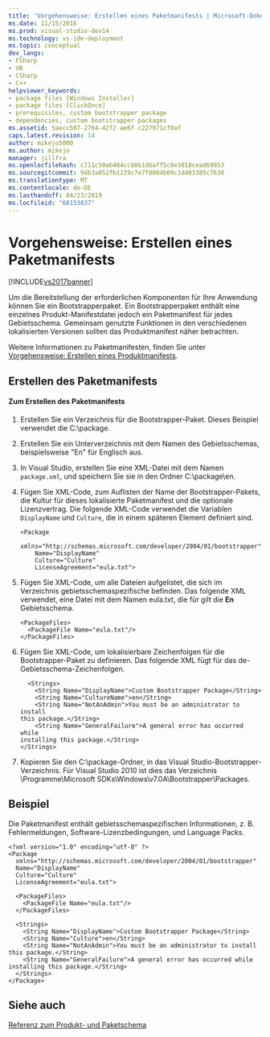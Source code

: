 ```yaml
---
title: 'Vorgehensweise: Erstellen eines Paketmanifests | Microsoft-Dokumentation'
ms.date: 11/15/2016
ms.prod: visual-studio-dev14
ms.technology: vs-ide-deployment
ms.topic: conceptual
dev_langs:
- FSharp
- VB
- CSharp
- C++
helpviewer_keywords:
- package files [Windows Installer]
- package files [ClickOnce]
- prerequisites, custom bootstrapper package
- dependencies, custom bootstrapper packages
ms.assetid: 5aecc507-2764-42f2-ae6f-c227971cf0af
caps.latest.revision: 14
author: mikejo5000
ms.author: mikejo
manager: jillfra
ms.openlocfilehash: c711c50ab484cc88b1d6aff5c8e3018cead69953
ms.sourcegitcommit: 94b3a052fb1229c7e7f8804b09c1d403385c7630
ms.translationtype: MT
ms.contentlocale: de-DE
ms.lasthandoff: 04/23/2019
ms.locfileid: "68153837"
---
```

# <a name="how-to-create-a-package-manifest"></a>Vorgehensweise: Erstellen eines Paketmanifests
[!INCLUDE[vs2017banner](../includes/vs2017banner.md)]

Um die Bereitstellung der erforderlichen Komponenten für Ihre Anwendung können Sie ein Bootstrapperpaket. Ein Bootstrapperpaket enthält eine einzelnes Produkt-Manifestdatei jedoch ein Paketmanifest für jedes Gebietsschema. Gemeinsam genutzte Funktionen in den verschiedenen lokalisierten Versionen sollten das Produktmanifest näher betrachten.  
  
 Weitere Informationen zu Paketmanifesten, finden Sie unter [Vorgehensweise: Erstellen eines Produktmanifests](../deployment/how-to-create-a-product-manifest.md).  
  
## <a name="creating-the-package-manifest"></a>Erstellen des Paketmanifests  
  
#### <a name="to-create-the-package-manifest"></a>Zum Erstellen des Paketmanifests  
  
1. Erstellen Sie ein Verzeichnis für die Bootstrapper-Paket. Dieses Beispiel verwendet die C:\package.  
  
2. Erstellen Sie ein Unterverzeichnis mit dem Namen des Gebietsschemas, beispielsweise "En" für Englisch aus.  
  
3. In Visual Studio, erstellen Sie eine XML-Datei mit dem Namen `package.xml`, und speichern Sie sie in den Ordner C:\package\en.  
  
4. Fügen Sie XML-Code, zum Auflisten der Name der Bootstrapper-Pakets, die Kultur für dieses lokalisierte Paketmanifest und die optionale Lizenzvertrag. Die folgende XML-Code verwendet die Variablen `DisplayName` und `Culture`, die in einem späteren Element definiert sind.  
  
    ```  
    <Package  
        xmlns="http://schemas.microsoft.com/developer/2004/01/bootstrapper"  
        Name="DisplayName"  
        Culture="Culture"  
        LicenseAgreement="eula.txt">  
    ```  
  
5. Fügen Sie XML-Code, um alle Dateien aufgelistet, die sich im Verzeichnis gebietsschemaspezifische befinden. Das folgende XML verwendet, eine Datei mit dem Namen eula.txt, die für gilt die **En** Gebietsschema.  
  
    ```  
    <PackageFiles>  
      <PackageFile Name="eula.txt"/>  
    </PackageFiles>  
    ```  
  
6. Fügen Sie XML-Code, um lokalisierbare Zeichenfolgen für die Bootstrapper-Paket zu definieren. Das folgende XML fügt für das de-Gebietsschema-Zeichenfolgen.  
  
    ```  
      <Strings>  
        <String Name="DisplayName">Custom Bootstrapper Package</String>  
        <String Name="CultureName">en</String>  
        <String Name="NotAnAdmin">You must be an administrator to install   
    this package.</String>  
        <String Name="GeneralFailure">A general error has occurred while   
    installing this package.</String>  
    </Strings>  
    ```  
  
7. Kopieren Sie den C:\package-Ordner, in das Visual Studio-Bootstrapper-Verzeichnis. Für Visual Studio 2010 ist dies das Verzeichnis \Programme\Microsoft SDKs\Windows\v7.0A\Bootstrapper\Packages.  
  
## <a name="example"></a>Beispiel  
 Die Paketmanifest enthält gebietsschemaspezifischen Informationen, z. B. Fehlermeldungen, Software-Lizenzbedingungen, und Language Packs.  
  
```  
<?xml version="1.0" encoding="utf-8" ?>  
<Package  
  xmlns="http://schemas.microsoft.com/developer/2004/01/bootstrapper"  
  Name="DisplayName"  
  Culture="Culture"  
  LicenseAgreement="eula.txt">  
  
  <PackageFiles>  
    <PackageFile Name="eula.txt"/>  
  </PackageFiles>  
  
  <Strings>  
    <String Name="DisplayName">Custom Bootstrapper Package</String>  
    <String Name="Culture">en</String>  
    <String Name="NotAnAdmin">You must be an administrator to install this package.</String>  
    <String Name="GeneralFailure">A general error has occurred while   
installing this package.</String>  
  </Strings>  
</Package>  
```  
  
## <a name="see-also"></a>Siehe auch  
 [Referenz zum Produkt- und Paketschema](../deployment/product-and-package-schema-reference.md)
